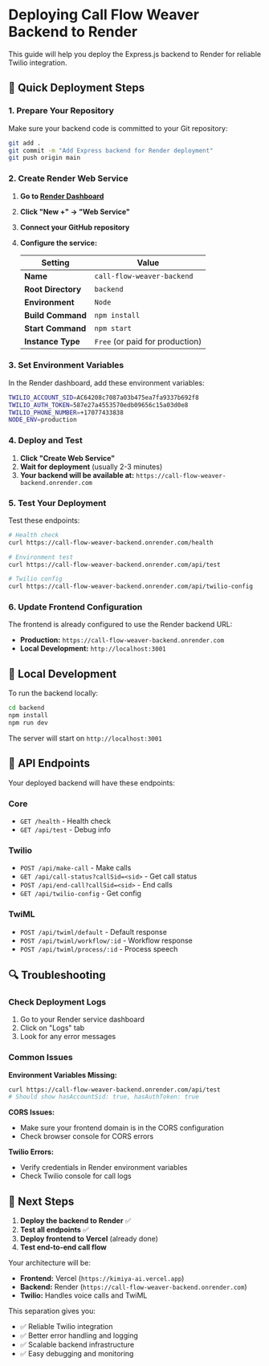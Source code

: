 # Deploying Call Flow Weaver Backend to Render

This guide will help you deploy the Express.js backend to Render for reliable Twilio integration.

## 🚀 Quick Deployment Steps

### 1. Prepare Your Repository

Make sure your backend code is committed to your Git repository:

```bash
git add .
git commit -m "Add Express backend for Render deployment"
git push origin main
```

### 2. Create Render Web Service

1. **Go to [Render Dashboard](https://dashboard.render.com/)**
2. **Click "New +" → "Web Service"**
3. **Connect your GitHub repository**
4. **Configure the service:**

   | Setting | Value |
   |---------|-------|
   | **Name** | `call-flow-weaver-backend` |
   | **Root Directory** | `backend` |
   | **Environment** | `Node` |
   | **Build Command** | `npm install` |
   | **Start Command** | `npm start` |
   | **Instance Type** | `Free` (or paid for production) |

### 3. Set Environment Variables

In the Render dashboard, add these environment variables:

```bash
TWILIO_ACCOUNT_SID=AC64208c7087a03b475ea7fa9337b692f8
TWILIO_AUTH_TOKEN=587e27a4553570edb09656c15a03d0e8
TWILIO_PHONE_NUMBER=+17077433838
NODE_ENV=production
```

### 4. Deploy and Test

1. **Click "Create Web Service"**
2. **Wait for deployment** (usually 2-3 minutes)
3. **Your backend will be available at:** `https://call-flow-weaver-backend.onrender.com`

### 5. Test Your Deployment

Test these endpoints:

```bash
# Health check
curl https://call-flow-weaver-backend.onrender.com/health

# Environment test
curl https://call-flow-weaver-backend.onrender.com/api/test

# Twilio config
curl https://call-flow-weaver-backend.onrender.com/api/twilio-config
```

### 6. Update Frontend Configuration

The frontend is already configured to use the Render backend URL:
- **Production:** `https://call-flow-weaver-backend.onrender.com`
- **Local Development:** `http://localhost:3001`

## 🔧 Local Development

To run the backend locally:

```bash
cd backend
npm install
npm run dev
```

The server will start on `http://localhost:3001`

## 📡 API Endpoints

Your deployed backend will have these endpoints:

### Core
- `GET /health` - Health check
- `GET /api/test` - Debug info

### Twilio
- `POST /api/make-call` - Make calls
- `GET /api/call-status?callSid=<sid>` - Get call status
- `POST /api/end-call?callSid=<sid>` - End calls
- `GET /api/twilio-config` - Get config

### TwiML
- `POST /api/twiml/default` - Default response
- `POST /api/twiml/workflow/:id` - Workflow response
- `POST /api/twiml/process/:id` - Process speech

## 🔍 Troubleshooting

### Check Deployment Logs
1. Go to your Render service dashboard
2. Click on "Logs" tab
3. Look for any error messages

### Common Issues

**Environment Variables Missing:**
```bash
curl https://call-flow-weaver-backend.onrender.com/api/test
# Should show hasAccountSid: true, hasAuthToken: true
```

**CORS Issues:**
- Make sure your frontend domain is in the CORS configuration
- Check browser console for CORS errors

**Twilio Errors:**
- Verify credentials in Render environment variables
- Check Twilio console for call logs

## 🎯 Next Steps

1. **Deploy the backend to Render** ✅
2. **Test all endpoints** ✅
3. **Deploy frontend to Vercel** (already done)
4. **Test end-to-end call flow**

Your architecture will be:
- **Frontend:** Vercel (`https://kimiya-ai.vercel.app`)
- **Backend:** Render (`https://call-flow-weaver-backend.onrender.com`)
- **Twilio:** Handles voice calls and TwiML

This separation gives you:
- ✅ Reliable Twilio integration
- ✅ Better error handling and logging
- ✅ Scalable backend infrastructure
- ✅ Easy debugging and monitoring
